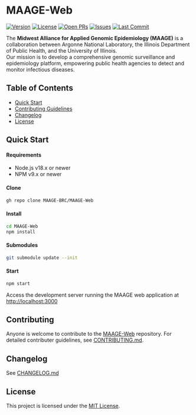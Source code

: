 # MAAGE-Web

[![Version](https://img.shields.io/badge/Release-v0.4.10-blue?style=for-the-badge)](https://github.com/MAAGE-BRC/maage-web/releases)
[![License](https://img.shields.io/github/license/MAAGE-BRC/maage-web?style=for-the-badge)](LICENSE)
[![Open PRs](https://img.shields.io/github/issues-pr/MAAGE-BRC/maage-web?style=for-the-badge)](https://github.com/MAAGE-BRC/maage-web/pulls)
[![Issues](https://img.shields.io/github/issues/MAAGE-BRC/maage-web?style=for-the-badge)](https://github.com/MAAGE-BRC/maage-web/issues)
[![Last Commit](https://img.shields.io/github/last-commit/MAAGE-BRC/maage-web?style=for-the-badge)](https://github.com/MAAGE-BRC/maage-web/commits/main)


The **Midwest Alliance for Applied Genomic Epidemiology (MAAGE)** is a collaboration between Argonne National Laboratory, the Illinois Department of Public Health, and the University of Illinois.  
Our mission is to develop a comprehensive genomic surveillance and epidemiology platform, empowering public health agencies to detect and monitor infectious diseases.


## Table of Contents

- [Quick Start](#quick-start)
- [Contributing Guidelines](#contributing-guidelines)
- [Changelog](#changelog)
- [License](#license)

## Quick Start

#### Requirements

- Node.js v18.x or newer
- NPM v9.x or newer

#### Clone

```bash
gh repo clone MAAGE-BRC/MAAGE-Web
```

#### Install

```bash
cd MAAGE-Web
npm install
```

#### Submodules

```bash
git submodule update --init
```

#### Start


```bash
npm start
```

Access the development server running the MAAGE web application at [http://localhost:3000](http://localhost:3000)

## Contributing

Anyone is welcome to contribute to the [MAAGE-Web](https://github.com/MAAGE-BRC/MAAGE-Web) repository. For detailed contributer guidelines, see [CONTRIBUTING.md](CONTRIBUTING.md).

## Changelog

See [CHANGELOG.md](CHANGELOG.md)

## License

This project is licensed under the [MIT License](LICENSE).
